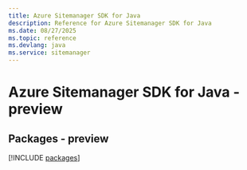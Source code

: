 ```yaml
---
title: Azure Sitemanager SDK for Java
description: Reference for Azure Sitemanager SDK for Java
ms.date: 08/27/2025
ms.topic: reference
ms.devlang: java
ms.service: sitemanager
---
```

# Azure Sitemanager SDK for Java - preview
## Packages - preview
[!INCLUDE [packages](sitemanager-index.md)]